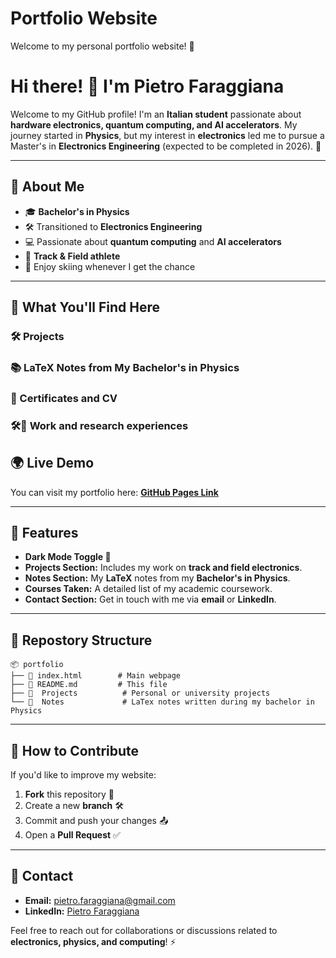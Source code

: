 # Portfolio Website

Welcome to my personal portfolio website! 🚀
# Hi there! 👋 I'm Pietro Faraggiana

Welcome to my GitHub profile! I'm an **Italian student** passionate about **hardware electronics, quantum computing, and AI accelerators**. My journey started in **Physics**, but my interest in **electronics** led me to pursue a Master's in **Electronics Engineering** (expected to be completed in 2026). 🚀

---

## 🔬 About Me
- 🎓 **Bachelor's in Physics**
- 🛠️ Transitioned to **Electronics Engineering**
- 💻 Passionate about **quantum computing** and **AI accelerators**
- 🏃 **Track & Field athlete**
- 🎿 Enjoy skiing whenever I get the chance 

---

## 📌 What You'll Find Here
### 🛠️ **Projects**
### 📚 **LaTeX Notes from My Bachelor's in Physics**
### 📜 Certificates and CV
### 🛠️🧠 Work and research experiences

## 🌍 Live Demo
You can visit my portfolio here: **[GitHub Pages Link](https://pietrofaraggiana.github.io/)**

---

## 📜 Features
- **Dark Mode Toggle 🌙**
- **Projects Section:** Includes my work on **track and field electronics**.
- **Notes Section:** My **LaTeX** notes from my **Bachelor's in Physics**.
- **Courses Taken:** A detailed list of my academic coursework.
- **Contact Section:** Get in touch with me via **email** or **LinkedIn**.

---

## 📂 Repostory Structure
```
📦 portfolio
├── 📜 index.html        # Main webpage
├── 📜 README.md         # This file
├── 📂  Projects          # Personal or university projects
└── 📂  Notes             # LaTex notes written during my bachelor in Physics
```

---

## 🚀 How to Contribute
If you'd like to improve my website:
1. **Fork** this repository 🍴
2. Create a new **branch** 🛠
3. Commit and push your changes 📤
4. Open a **Pull Request** ✅

---

## 📧 Contact
- **Email:** [pietro.faraggiana@gmail.com](mailto:pietro.faraggiana@gmail.com)
- **LinkedIn:** [Pietro Faraggiana](https://www.linkedin.com/in/pietro-faraggiana-6a1890290/)

Feel free to reach out for collaborations or discussions related to **electronics, physics, and computing**! ⚡

